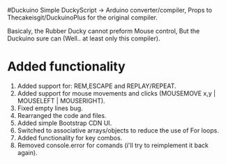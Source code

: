 #Duckuino
Simple DuckyScript -> Arduino converter/compiler, Props to Thecakeisgit/DuckuinoPlus for the original compiler.

Basicaly, the Rubber Ducky cannot preform Mouse control, But the Duckuino sure can (Well.. at least only this compiler).


# Added functionality
1. Added support for: REM,ESCAPE and REPLAY/REPEAT.
2. Added support for mouse movements and clicks (MOUSEMOVE x,y | MOUSELEFT | MOUSERIGHT).
3. Fixed empty lines bug.
4. Rearranged the code and files.
5. Added simple Bootstrap CDN UI.
6. Switched to associative arrays/objects to reduce the use of For loops.
7. Added functionality for key combos.
8. Removed console.error for comands (i'll try to reimplement it back again).
